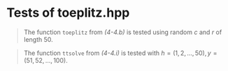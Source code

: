 # Tests of toeplitz.hpp

> The function `toeplitz` from _(4-4.b)_ is tested using random $c$ and $r$ of length 50.

> The function `ttsolve` from _(4-4.i)_ is tested with $h=(1,2,...,50),y=(51,52,...,100)$. 
